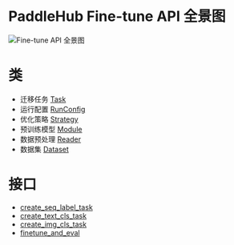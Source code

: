 # PaddleHub Fine-tune API 全景图

![Fine-tune API 全景图](https://raw.githubusercontent.com/PaddlePaddle/PaddleHub/develop/docs/imgs/finetune_api_figure.png)

# 类
* 迁移任务 [Task](https://github.com/PaddlePaddle/PaddleHub/tree/develop/docs/API/Task.md)
* 运行配置 [RunConfig](https://github.com/PaddlePaddle/PaddleHub/tree/develop/docs/API/RunConfig.md)
* 优化策略 [Strategy](https://github.com/PaddlePaddle/PaddleHub/tree/develop/docs/API/Strategy.md)
* 预训练模型 [Module](https://github.com/PaddlePaddle/PaddleHub/tree/develop/docs/API/Module.md)
* 数据预处理 [Reader](https://github.com/PaddlePaddle/PaddleHub/tree/develop/docs/API/Reader.md)
* 数据集 [Dataset](https://github.com/PaddlePaddle/PaddleHub/tree/develop/docs/API/Dataset.md)

# 接口
* [create_seq_label_task](https://github.com/PaddlePaddle/PaddleHub/tree/develop/docs/API/create_seq_label_task.md)
* [create_text_cls_task](https://github.com/PaddlePaddle/PaddleHub/tree/develop/docs/API/create_text_cls_task.md)
* [create_img_cls_task](https://github.com/PaddlePaddle/PaddleHub/tree/develop/docs/API/create_img_cls_task.md)
* [finetune_and_eval](https://github.com/PaddlePaddle/PaddleHub/tree/develop/docs/API/finetune_and_eval.md)


